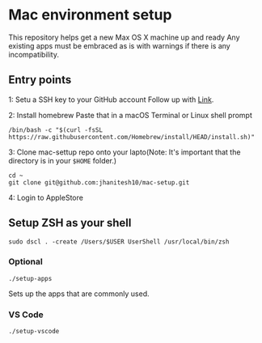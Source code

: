 # Mac environment setup

This repository helps get a new Max OS X machine up and ready 
Any existing apps must be embraced as is with warnings if there is any incompatibility.

## Entry points
1: Setu a SSH key to your GitHub account
Follow up with [Link](https://help.github.com/en/enterprise/2.15/user/articles/checking-for-existing-ssh-keys).

2: Install homebrew
Paste that in a macOS Terminal or Linux shell prompt

```
/bin/bash -c "$(curl -fsSL https://raw.githubusercontent.com/Homebrew/install/HEAD/install.sh)"
```

3: Clone mac-settup repo onto your lapto(Note: It's important that the directory is in your `$HOME` folder.)
```
cd ~
git clone git@github.com:jhanitesh10/mac-setup.git
```


4: Login to AppleStore

## Setup ZSH as your shell

```
sudo dscl . -create /Users/$USER UserShell /usr/local/bin/zsh
```

### Optional 

```
./setup-apps
```

Sets up the apps that are commonly used.


### VS Code

```
./setup-vscode
```
